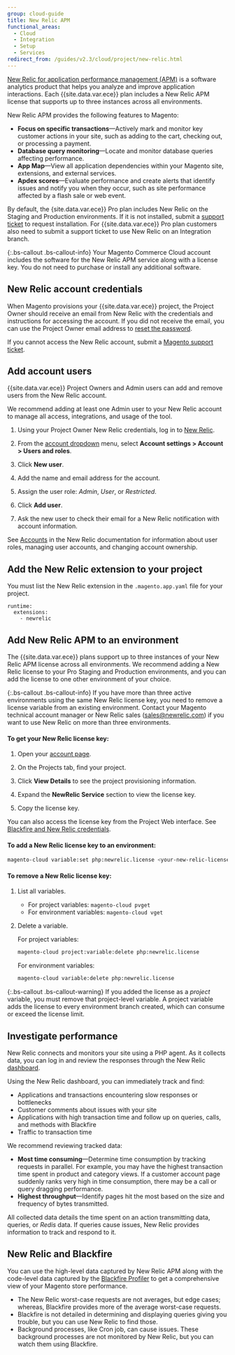 ```yaml
---
group: cloud-guide
title: New Relic APM
functional_areas:
  - Cloud
  - Integration
  - Setup
  - Services
redirect_from: /guides/v2.3/cloud/project/new-relic.html
---
```


[New Relic for application performance management (APM)](https://docs.newrelic.com/docs/apm/new-relic-apm/getting-started/introduction-new-relic-apm) is a software analytics product that helps you analyze and improve application interactions. Each {{site.data.var.ece}} plan includes a New Relic APM license that supports up to three instances across all environments. 

New Relic APM provides the following features to Magento:

* **Focus on specific transactions**—Actively mark and monitor key customer actions in your site, such as adding to the cart, checking out, or processing a payment.
* **Database query monitoring**—Locate and monitor database queries affecting performance.
* **App Map**—View all application dependencies within your Magento site, extensions, and external services.
* **Apdex scores**—Evaluate performance and create alerts that identify issues and notify you when they occur, such as site performance affected by a flash sale or web event.

By default, the {site.data.var.ece}} Pro plan includes New Relic on the Staging and Production environments. If it is not installed, submit a [support ticket]({{page.baseurl}}/cloud/troubleshooting/troubleshooting-intro.html) to request installation. For {{site.data.var.ece}} Pro plan customers also need to submit a support ticket to use New Relic on an Integration branch. 

{:.bs-callout .bs-callout-info}
Your Magento Commerce Cloud account includes the software for the New Relic APM service along with a license key. You do not need to purchase or install any additional software.

## New Relic account credentials

When Magento provisions your {{site.data.var.ece}} project, the Project Owner should receive an email from New Relic with the credentials and instructions for accessing the account. If you did not receive the email, you can use the Project Owner email address to [reset the password](https://rpm.newrelic.com/forgot_password).

If you cannot access the New Relic account, submit a [Magento support ticket]({{page.baseurl}}/cloud/troubleshooting/troubleshooting-intro.html).

## Add account users

{{site.data.var.ece}} Project Owners and Admin users can add and remove users from the New Relic account.

We recommend adding at least one Admin user to your New Relic account to manage all access, integrations, and usage of the tool.

1. Using your Project Owner New Relic credentials, log in to [New Relic](https://login.newrelic.com/login).

2. From the [account dropdown](https://docs.newrelic.com/docs/using-new-relic/welcome-new-relic/getting-started/glossary#account-dropdown) menu, select **Account settings > Account > Users and roles**.

3. Click **New user**.

4. Add the name and email address for the account.

5. Assign the user role: _Admin_, _User_, or _Restricted_.

6. Click **Add user**.

7. Ask the new user to check their email for a New Relic notification with account information.

See [Accounts](https://docs.newrelic.com/docs/accounts/accounts) in the New Relic documentation for information about user roles, managing user accounts, and changing account ownership.

## Add the New Relic extension to your project

You must list the New Relic extension in the `.magento.app.yaml` file for your project. 

```
runtime:
  extensions:
    - newrelic
```

## Add New Relic APM to an environment

The {{site.data.var.ece}} plans support up to three instances of your New Relic APM license across all environments. We recommend adding a New Relic license to your Pro Staging and Production environments, and you can add the license to one other environment of your choice. 

{:.bs-callout .bs-callout-info}
If you have more than three active environments using the same New Relic license key, you need to remove a license variable from an existing environment.
Contact your Magento technical account manager or New Relic sales (sales@newrelic.com) if you want to use New Relic on more than three environments.

#### To get your New Relic license key:

1. Open your [account page](https://accounts.magento.cloud/user/).

2. On the Projects tab, find your project.

3. Click **View Details** to see the project provisioning information.

4. Expand the **NewRelic Service** section to view the license key.

5. Copy the license key.

You can also access the license key from the Project Web interface. See [Blackfire and New Relic credentials]({{page.baseurl}}/cloud/project/project-intro.html).

#### To add a New Relic license key to an environment:

```bash
magento-cloud variable:set php:newrelic.license <your-new-relic-license-key>
```

#### To remove a New Relic license key:

1. List all variables.

   * For project variables: `magento-cloud pvget`  
   * For environment variables: `magento-cloud vget`

2. Delete a variable.

   For project variables:

   ```bash
   magento-cloud project:variable:delete php:newrelic.license
   ```

   For environment variables:

   ```bash
   magento-cloud variable:delete php:newrelic.license
   ```

{:.bs-callout .bs-callout-warning}
If you added the license as a _project_ variable, you must remove that project-level variable. A project variable adds the license to every environment branch created, which can consume or exceed the license limit.

## Investigate performance

New Relic connects and monitors your site using a PHP agent. As it collects data, you can log in and review the responses through the New Relic [dashboard](https://docs.newrelic.com/docs/apm/applications-menu/monitoring/apm-overview-page).

Using the New Relic dashboard, you can immediately track and find:

* Applications and transactions encountering slow responses or bottlenecks
* Customer comments about issues with your site
* Applications with high transaction time and follow up on queries, calls, and methods with Blackfire
* Traffic to transaction time

We recommend reviewing tracked data:

* **Most time consuming**—Determine time consumption by tracking requests in parallel. For example, you may have the highest transaction time spent in product and category views. If a customer account page suddenly ranks very high in time consumption, there may be a call or query dragging performance.
* **Highest throughput**—Identify pages hit the most based on the size and frequency of bytes transmitted.

All collected data details the time spent on an action transmitting data, queries, or _Redis_ data. If queries cause issues, New Relic provides information to track and respond to it.

## New Relic and Blackfire

You can use the high-level data captured by New Relic APM along with the code-level data captured by the [Blackfire Profiler]({{page.baseurl}}/cloud/configure/blackfire.html) to get a comprehensive view of your Magento store performance.

* The New Relic worst-case requests are not averages, but edge cases; whereas, Blackfire provides more of the average worst-case requests.
* Blackfire is not detailed in determining and displaying queries giving you trouble, but you can use New Relic to find those.
* Background processes, like Cron job, can cause issues. These background processes are not monitored by New Relic, but you can watch them using Blackfire.

